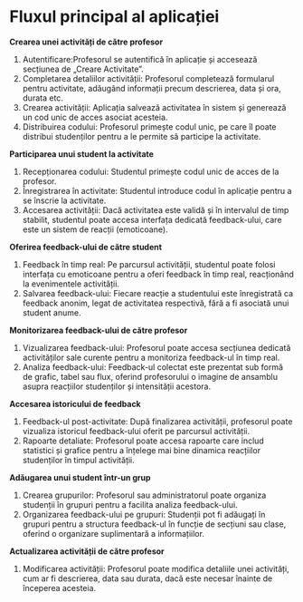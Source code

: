 # Fluxul principal al aplicației

****Crearea unei activități de către profesor****
1.	Autentificare:Profesorul se autentifică în aplicație și accesează secțiunea de „Creare Activitate”.
2.	Completarea detaliilor activității: Profesorul completează formularul pentru activitate, adăugând informații precum descrierea, data și ora, durata etc.
3.	Crearea activității: Aplicația salvează activitatea în sistem și generează un cod unic de acces asociat acesteia.
4.	Distribuirea codului: Profesorul primește codul unic, pe care îl poate distribui studenților pentru a le permite să participe la activitate.

**Participarea unui student la activitate**
1.	Recepționarea codului: Studentul primește codul unic de acces de la profesor.
2.	Înregistrarea în activitate: Studentul introduce codul în aplicație pentru a se înscrie la activitate.
3.	Accesarea activității: Dacă activitatea este validă și în intervalul de timp stabilit, studentul poate accesa interfața dedicată feedback-ului, care este un sistem de reacții (emoticoane).
   
**Oferirea feedback-ului de către student**
1.	Feedback în timp real: Pe parcursul activității, studentul poate folosi interfața cu emoticoane pentru a oferi feedback în timp real, reacționând la evenimentele activității.
2.	Salvarea feedback-ului: Fiecare reacție a studentului este înregistrată ca feedback anonim, legat de activitatea respectivă, fără a fi asociată unui student anume.
   
**Monitorizarea feedback-ului de către profesor**
1.	Vizualizarea feedback-ului: Profesorul poate accesa secțiunea dedicată activităților sale curente pentru a monitoriza feedback-ul în timp real.
2.	Analiza feedback-ului: Feedback-ul colectat este prezentat sub formă de grafic, tabel sau flux, oferind profesorului o imagine de ansamblu asupra reacțiilor studenților și intensității acestora.
   
**Accesarea istoricului de feedback**
1.	Feedback-ul post-activitate: După finalizarea activității, profesorul poate vizualiza istoricul feedback-ului oferit pe parcursul activității.
2.	Rapoarte detaliate: Profesorul poate accesa rapoarte care includ statistici și grafice pentru a înțelege mai bine dinamica reacțiilor studenților în timpul activității.

**Adăugarea unui student într-un grup**
1.	Crearea grupurilor: Profesorul sau administratorul poate organiza studenții în grupuri pentru a facilita analiza feedback-ului.
2.	Organizarea feedback-ului pe grupuri: Studenții pot fi adăugați în grupuri pentru a structura feedback-ul în funcție de secțiuni sau clase, oferind o organizare suplimentară a informațiilor.

**Actualizarea activității de către profesor**
1.	Modificarea activității: Profesorul poate modifica detaliile unei activități, cum ar fi descrierea, data sau durata, dacă este necesar înainte de începerea acesteia.

